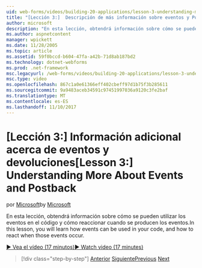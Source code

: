 ```yaml
---
uid: web-forms/videos/building-20-applications/lesson-3-understanding-more-about-events-and-postback
title: "[Lección 3:]  Descripción de más información sobre eventos y Postback | Documentos de Microsoft"
author: microsoft
description: "En esta lección, obtendrá información sobre cómo se pueden utilizar los eventos en el código y cómo reaccionar cuando se producen los eventos."
ms.author: aspnetcontent
manager: wpickett
ms.date: 11/28/2005
ms.topic: article
ms.assetid: 59f0bccd-b604-47fa-a42b-71d8ab187bd2
ms.technology: dotnet-webforms
ms.prod: .net-framework
msc.legacyurl: /web-forms/videos/building-20-applications/lesson-3-understanding-more-about-events-and-postback
msc.type: video
ms.openlocfilehash: 867c1a0e61366eff402cbeff97d1b75f3b285611
ms.sourcegitcommit: 9a9483aceb34591c97451997036a9120c3fe2baf
ms.translationtype: MT
ms.contentlocale: es-ES
ms.lasthandoff: 11/10/2017
---
```

<a name="lesson-3--understanding-more-about-events-and-postback"></a><span data-ttu-id="8b06e-103">[Lección 3:]  Información adicional acerca de eventos y devoluciones</span><span class="sxs-lookup"><span data-stu-id="8b06e-103">[Lesson 3:]  Understanding More About Events and Postback</span></span>
====================
<span data-ttu-id="8b06e-104">por [Microsoft](https://github.com/microsoft)</span><span class="sxs-lookup"><span data-stu-id="8b06e-104">by [Microsoft](https://github.com/microsoft)</span></span>

<span data-ttu-id="8b06e-105">En esta lección, obtendrá información sobre cómo se pueden utilizar los eventos en el código y cómo reaccionar cuando se producen los eventos.</span><span class="sxs-lookup"><span data-stu-id="8b06e-105">In this lesson, you will learn how events can be used in your code, and how to react when those events occur.</span></span>

[<span data-ttu-id="8b06e-106">&#9654; Vea el vídeo (17 minutos)</span><span class="sxs-lookup"><span data-stu-id="8b06e-106">&#9654; Watch video (17 minutes)</span></span>](https://channel9.msdn.com/Blogs/ASP-NET-Site-Videos/lesson-3-understanding-more-about-events-and-postback)

>[!div class="step-by-step"]
<span data-ttu-id="8b06e-107">[Anterior](lesson-2-creating-a-web-forms-user-interface.md)
[Siguiente](lesson-4-understanding-web-application-state.md)</span><span class="sxs-lookup"><span data-stu-id="8b06e-107">[Previous](lesson-2-creating-a-web-forms-user-interface.md)
[Next](lesson-4-understanding-web-application-state.md)</span></span>
